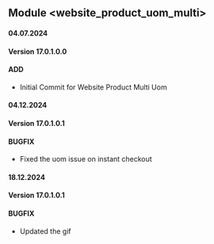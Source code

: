 ## Module <website_product_uom_multi>

#### 04.07.2024
#### Version 17.0.1.0.0
#### ADD

- Initial Commit for Website Product Multi Uom

#### 04.12.2024
#### Version 17.0.1.0.1
#### BUGFIX

- Fixed the uom issue on instant checkout

#### 18.12.2024
#### Version 17.0.1.0.1
#### BUGFIX

- Updated the gif
